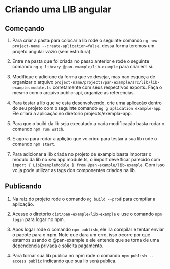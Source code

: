 # Criando uma LIB angular

## Começando

1. Para criar a pasta para colocar a lib rode o seguinte comando `ng new project-name --create-aplication=false`, dessa forma teremos um projeto angular vazio (sem estrutura).

2. Entre na pasta que foi criada no passo anterior e rode o seguinte comando `ng g library @pan-example/lib-example` para criar em si.

3. Modifique e adicione da forma que vc desejar, mas nao esqueça de organizar o arquivo `project-name/projects/pan-example/src/lib/lib-example.module.ts` corretamente com seus respectivos exports. Faça o mesmo com o arquivo public-api, organize as referencias.

4. Para testar a lib que vc esta desenvolvendo, crie uma aplicacão dentro do seu projeto com o seguinte comando `ng g aplication example-app`. Ele criará a aplicação no diretorio projects/exempla-app.

5. Para que o build da lib seja executado a cada modificação basta rodar o comando `npm run watch`.

6. E agora para rodar a aplição que vc criou para testar a sua lib rode o comando `npm start`.

7. Para adicionar a lib criada no projeto de examplo basta importar o modulo da lib no seu app.module.ts, o import deve ficar parecido com `import { LibExampleModule } from @pan-example/lib-example`. Com isso vc ja pode utilizar as tags dos componentes criados na lib.

## Publicando

1. Na raiz do projeto rode o comando `ng build --prod` para compilar a aplicação.

2. Acesse o diretorio `dist/pan-example/lib-example` e use o comando `npm login` para logar no npm.

2. Apos logar rode o comando `npm publish`, ele ira compilar e tentar enviar o pacote para o npm. Note que dara um erro, isso ocorre por que estamos usando o @pan-example e ele entende que se torna de uma dependencia privada e solicita pagamento.

3. Para tornar sua lib publica no npm rode o comando `npm publish --access public` indicando que sua lib será publica.

